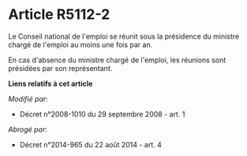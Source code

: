 # Article R5112-2

Le Conseil national de l'emploi se réunit sous la présidence du ministre chargé de l'emploi au moins une fois par an. 

En cas d'absence du ministre chargé de l'emploi, les réunions sont présidées par son représentant.

**Liens relatifs à cet article**

_Modifié par_:

  - Décret n°2008-1010 du 29 septembre 2008 - art. 1

_Abrogé par_:

  - Décret n°2014-965 du 22 août 2014 - art. 4
